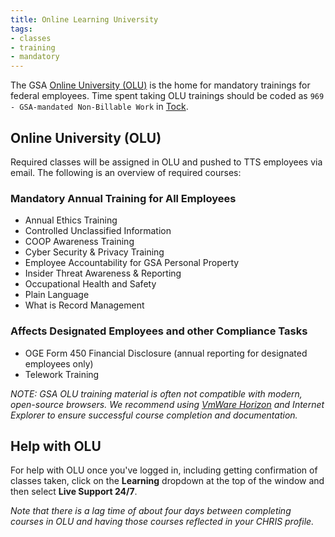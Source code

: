 ```yaml
---
title: Online Learning University
tags:
- classes
- training
- mandatory
---
```


The GSA [Online University (OLU)](https://gsaolu.gsa.gov/) is the home for mandatory trainings for federal employees.  Time spent taking OLU trainings should be coded as `969 - GSA-mandated Non-Billable Work` in [Tock]({{site.baseurl}}/tock).

## <a id="online-university">Online University (OLU)</a>

Required classes will be assigned in OLU and pushed to TTS employees via email.  The following is an overview of required courses:

### Mandatory Annual Training for All Employees
* Annual Ethics Training
* Controlled Unclassified Information
* COOP Awareness Training
* Cyber Security & Privacy Training
* Employee Accountability for GSA Personal Property
* Insider Threat Awareness & Reporting
* Occupational Health and Safety
* Plain Language
* What is Record Management

### Affects Designated Employees and other Compliance Tasks
* OGE Form 450 Financial Disclosure (annual reporting for designated employees only)
* Telework Training

*NOTE: GSA OLU training material is often not compatible with modern, open-source browsers. We recommend using [VmWare Horizon]({{site.baseurl}}/vmware-horizon) and Internet Explorer to ensure successful course completion and documentation.*

## Help with OLU
For help with OLU once you've logged in, including getting confirmation of classes taken, click on the **Learning** dropdown at the top of the window and then select **Live Support 24/7**.

*Note that there is a lag time of about four days between completing courses in OLU and having those courses reflected in your CHRIS profile.*
